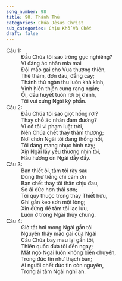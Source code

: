 ```yaml
---
song_number: 98
title: 98. Thánh Thủ
categories: Chúa Jêsus Christ
sub_categories: Chịu Khổ Và Chết
draft: false
---
```

<dl><dt>Câu 1:</dt><dd data-verse="1"> Đầu Chúa tôi sao trông gục nghiêng? <br/>Vì đảng ác nhân mỉa mai <br/>Đội mão gai cho Vua thượng thiên, <br/>Thê thảm, đớn đau, đắng cay; <br/>Thánh thủ ngàn thu luôn khả kính, <br/>Vinh hiển thiên cung rạng ngần; <br/>Ôi, dầu huyết tuôn rơi bị khinh, <br/>Tôi vui xưng Ngài kỷ phần. </dd><dt>Câu 2:</dt><dd data-verse="2">Đầu Chúa tôi sao giọt hồng rơi? <br/>Thay chỗ ác nhân đảm đương? <br/>Vì cớ tôi vi phạm luật trời, <br/>Nên Chúa chết thay thảm thương; <br/>Nơi chơn Ngài tôi đang thống hối, <br/>Tôi đáng mang nhục hình này; <br/>Xin Ngài lấy yêu thương nhìn tôi, <br/>Hầu hưởng ơn Ngài dẫy đầy. </dd><dt>Câu 3:</dt><dd data-verse="3">Bạn thiết ôi, tâm tôi rày sau <br/>Dùng thứ tiếng chi cảm ơn <br/>Bạn chết thay tôi thân chịu đau, <br/>So ái đức hơn thái sơn; <br/>Tôi quy thuộc trong thay Thiết hữu, <br/>Ghi gắn keo sơn một lòng; <br/>Xin đừng để tâm tôi lạc lưu, <br/>Luôn ở trong Ngài thủy chung. </dd><dt>Câu 4:</dt><dd data-verse="4">Giờ tắt hơi mong Ngài gần tôi <br/>Nguyền thấy mão gai của Ngài <br/>Cầu Chúa bay mau lại gần tôi, <br/>Thiên quốc đưa tôi đến ngay; <br/>Mắt ngó Ngài luôn không biến chuyển, <br/>Trong đức tin như thạch bàn; <br/>Ai người chết đức tin còn nguyên, <br/>Trong ái tâm Ngài nghỉ an. </dd></dl>